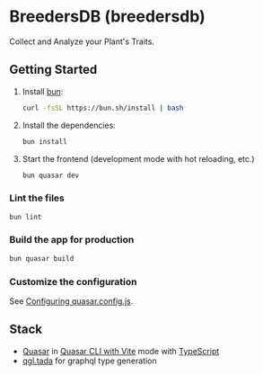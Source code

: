 # BreedersDB (breedersdb)

Collect and Analyze your Plant's Traits.

## Getting Started

1. Install [bun](https://bun.sh):

   ```bash
   curl -fsSL https://bun.sh/install | bash
   ```

1. Install the dependencies:

   ```bash
   bun install
   ```

1. Start the frontend (development mode with hot reloading, etc.)

   ```bash
   bun quasar dev
   ```

### Lint the files

```bash
bun lint
```

### Build the app for production

```bash
bun quasar build
```

### Customize the configuration

See [Configuring quasar.config.js](https://v2.quasar.dev/quasar-cli-vite/quasar-config-js).

## Stack

- [Quasar](https://quasar.dev/) in [Quasar CLI with Vite](https://quasar.dev/start/quasar-cli) mode with [TypeScript](https://www.typescriptlang.org/)
- [qgl.tada](https://gql-tada.0no.co/) for graphql type generation
